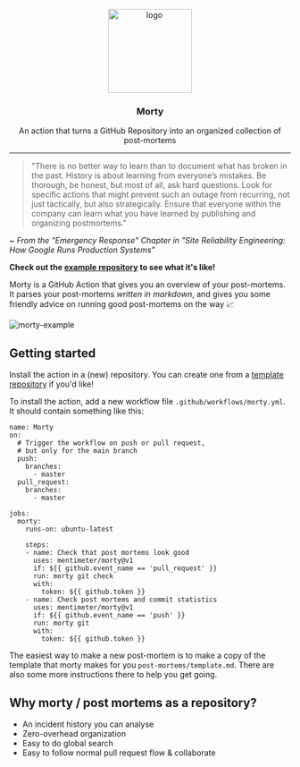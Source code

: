 <p align="center">
  <img alt="logo" src="https://user-images.githubusercontent.com/7828615/95340563-9b261880-08b5-11eb-86f7-156d6c29b44d.png" height="150" />
  <h3 align="center">Morty</h3>
  <p align="center">An action that turns a GitHub Repository into an organized collection of post-mortems</p>
</p>

---

> "There is no better way to learn than to document what has broken in the past. History is about learning from everyone’s mistakes.
> Be thorough, be honest, but most of all, ask hard questions. Look for specific actions that might prevent such an outage from recurring,
> not just tactically, but also strategically. Ensure that everyone within the company can learn what you have learned by publishing and organizing postmortems."

~ _From the "Emergency Response" Chapter in "Site Reliability Engineering: How Google Runs Production Systems"_

**Check out the [example repository](https://github.com/mentimeter/example-post-mortems) to see what it's like!**

Morty is a GitHub Action that gives you an overview of your post-mortems. It parses your post-mortems _written in markdown_, and gives you some friendly advice on running good post-mortems on the way 📈

![morty-example](https://user-images.githubusercontent.com/7828615/95354012-3b833980-08c4-11eb-83c0-845a8523d036.png)

## Getting started

Install the action in a (new) repository. You can create one from a [template repository](https://github.com/mentimeter/example-post-mortems) if you'd like!

To install the action, add a new workflow file `.github/workflows/morty.yml`. It should contain something like this:

```
name: Morty
on:
  # Trigger the workflow on push or pull request,
  # but only for the main branch
  push:
    branches:
      - master
  pull_request:
    branches:
      - master

jobs:
  morty:
    runs-on: ubuntu-latest

    steps:
    - name: Check that post mortems look good
      uses: mentimeter/morty@v1
      if: ${{ github.event_name == 'pull_request' }}
      run: morty git check
      with:
        token: ${{ github.token }}
    - name: Check post mortems and commit statistics
      uses: mentimeter/morty@v1
      if: ${{ github.event_name == 'push' }}
      run: morty git
      with:
        token: ${{ github.token }}
```

The easiest way to make a new post-mortem is to make a copy of the template that morty makes for you `post-mortems/template.md`.
There are also some more instructions there to help you get going.

## Why morty / post mortems as a repository?

- An incident history you can analyse
- Zero-overhead organization
- Easy to do global search
- Easy to follow normal pull request flow & collaborate
